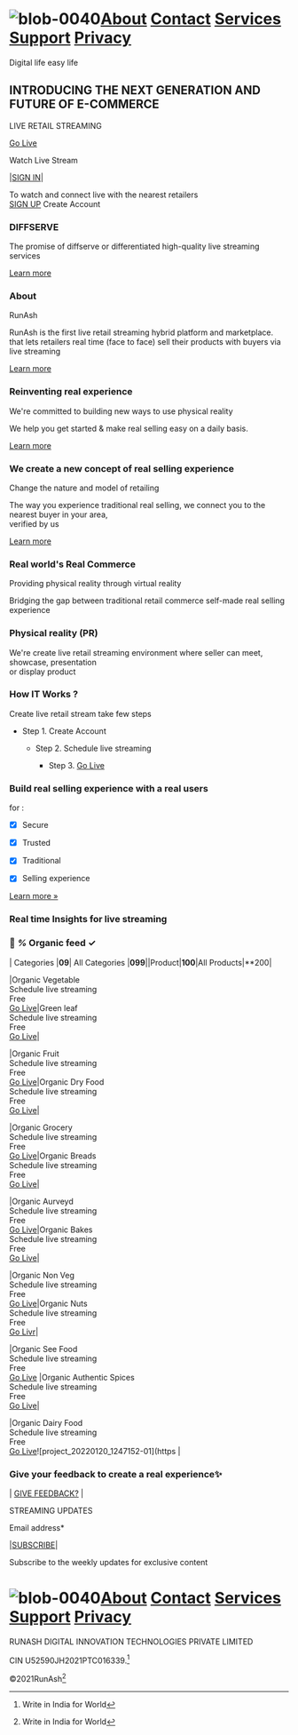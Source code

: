 
































# ![blob-0040](https://user-images.githubusercontent.com/61916324/132724592-e5bef25e-36d9-4da8-bbc6-84a24183c8e2.png)[About](https://runash.in/about) [Contact](https://runash.in/Contact) [Services](https://runash.in/privacy) [Support](https://) [Privacy](https://)

   


   
     





   
    
 










   
  
   

   








<p align="centre">Digital life easy life</p>





## INTRODUCING THE NEXT GENERATION AND FUTURE OF E-COMMERCE

LIVE RETAIL STREAMING

[Go Live](https://)

Watch Live Stream

|[SIGN IN](https://)|

To watch and connect live with the nearest retailers<br> 
[SIGN UP](https://) Create Account
 

















### DIFFSERVE

The promise of diffserve or differentiated high-quality live streaming services

[Learn more](https://)

### About

RunAsh

RunAsh is the first live retail streaming hybrid platform and marketplace.<br>that lets retailers real time (face to face) sell their products with buyers via live streaming

[Learn more](https://)

### Reinventing real experience

We're committed to building new ways to use physical reality

We help you get started &amp; make real selling easy on a daily basis.

[Learn more](https://)

### We create a new concept of real selling experience

 Change the nature and model of retailing

The way you experience traditional real selling, we connect you to the nearest buyer in your area, <br>
verified by us

[Learn more](https://)

### Real world's Real Commerce

Providing physical reality through virtual reality

Bridging the gap between traditional retail commerce self-made real selling experience 

### Physical reality (PR)



We're create live retail streaming environment where seller can meet, showcase, presentation <br>or display product

### How IT Works ?

Create live retail stream take few steps

 - Step 1. Create Account

   - Step 2. Schedule live streaming

     - Step 3. [Go Live](https://runash.in/live)











### Build real selling experience with a real users 
for :

- [X] Secure 

- [x] Trusted

- [x] Traditional 

- [x] Selling experience

[Learn more »](https://)

### Real time Insights for live streaming

### 💯 *%* Organic feed ✓ ###




| Categories  |**09**| All Categories |**099**||Product|**100**|All Products|**200|




|Organic Vegetable <br>Schedule live streaming<br>Free<br> [Go Live](https:)|Green leaf<br>Schedule live streaming<br>Free<br>[Go Live](https://)|


|Organic Fruit <br>Schedule live streaming<br>Free<br> [Go Live](https://)|Organic Dry Food<br>Schedule live streaming<br>Free<br>[Go Live](https://)|

|Organic Grocery <br>Schedule live streaming<br>Free<br> [Go Live](https://)|Organic Breads<br>Schedule live streaming<br>Free<br>[Go Live](https://)|

|Organic Aurveyd <br>Schedule live streaming<br>Free<br> [Go Live](https://)|Organic Bakes<br>Schedule live streaming<br>Free<br>[Go Live](https:)|

|Organic Non Veg <br>Schedule live streaming<br>Free<br> [Go Live](https://)|Organic Nuts<br>Schedule live streaming<br>Free<br>[Go Livr](https://)|

|Organic See Food <br>Schedule live streaming<br>Free<br> [Go Live](https://)
|Organic Authentic Spices<br>Schedule live streaming<br>Free<br>[Go Live](https://)|

|Organic Dairy Food <br>Schedule live streaming<br>Free<br> [Go Live](https://)![project_20220120_1247152-01](https
|























### Give your feedback to create a real experience✨

| [GIVE FEEDBACK?](https://) |

STREAMING UPDATES

Email address* 

|[SUBSCRIBE](https://)|

Subscribe to the weekly updates for exclusive content

# ![blob-0040](https://user-images.githubusercontent.com/61916324/132724592-e5bef25e-36d9-4da8-bbc6-84a24183c8e2.png)[About](https://runash.in/about) [Contact](https://runash.in/Contact) [Services](https://runash.in/privacy) [Support](https://) [Privacy](https://)





RUNASH DIGITAL INNOVATION TECHNOLOGIES PRIVATE LIMITED

CIN U52590JH2021PTC016339.[^1]

©2021RunAsh[^1]

[^1]: Write in India for World 

















     

   




















